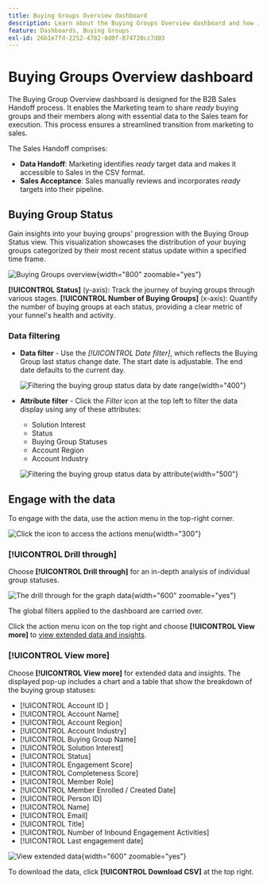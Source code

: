 ```yaml
---
title: Buying Groups Overview dashboard
description: Learn about the Buying Groups Overview dashboard and how it enables the Sales Handoff from the Marketing team.
feature: Dashboards, Buying Groups
exl-id: 26b1e7fd-2252-4782-8d0f-874720cc7d03
---
```

# Buying Groups Overview dashboard

The Buying Group Overview dashboard is designed for the B2B Sales Handoff process. It enables the Marketing team to share _ready_ buying groups and their members along with essential data to the Sales team for execution. This process ensures a streamlined transition from marketing to sales.

The Sales Handoff comprises:

* **Data Handoff**: Marketing identifies _ready_ target data and makes it accessible to Sales in the CSV format. 
* **Sales Acceptance**: Sales manually reviews and incorporates _ready_ targets into their pipeline.

## Buying Group Status

Gain insights into your buying groups' progression with the Buying Group Status view. This visualization showcases the distribution of your buying groups categorized by their most recent status update within a specified time frame.

![Buying Groups overview](./assets/buying-groups-overview.png){width="800" zoomable="yes"}

**[!UICONTROL Status]** (y-axis): Track the journey of buying groups through various stages.
**[!UICONTROL Number of Buying Groups]** (x-axis): Quantify the number of buying groups at each status, providing a clear metric of your funnel's health and activity.
<!-- To generate a shareable PDF of your current view, click **[!UICONTROL Export]** at the top-right corner of the page. -->

### Data filtering

* **Data filter** - Use the _[!UICONTROL Date filter]_, which reflects the Buying Group last status change date. The start date is adjustable. The end date defaults to the current day.

   ![Filtering the buying group status data by date range](./assets//buying-group-status-filter-date.png){width="400"}

* **Attribute filter** - Click the _Filter_ icon at the top left to filter the data display using any of these attributes:

    * Solution Interest
    * Status
    * Buying Group Statuses
    * Account Region
    * Account Industry
    <!-- * Account's Industry -->

   ![Filtering the buying group status data by attribute](./assets/buying-group-status-drill-through-filters.png){width="500"}

## Engage with the data

To engage with the data, use the action menu in the top-right corner. 

![Click the icon to access the actions menu](./assets/buying-group-more-menu.png){width="300"}

### [!UICONTROL Drill through]

Choose **[!UICONTROL Drill through]** for an in-depth analysis of individual group statuses.

![The drill through for the graph data](./assets/buying-group-status-drill-through-view.png){width="600" zoomable="yes"}

The global filters applied to the dashboard are carried over.

Click the action menu icon on the top right and choose **[!UICONTROL View more]** to [view extended data and insights](#view-more).

### [!UICONTROL View more]

Choose **[!UICONTROL View more]** for extended data and insights. The displayed pop-up includes a chart and a table that show the breakdown of the buying group statuses:

* [!UICONTROL Account ID ]
* [!UICONTROL Account Name]
* [!UICONTROL Account Region]
* [!UICONTROL Account Industry]
* [!UICONTROL Buying Group Name]
* [!UICONTROL Solution Interest]
* [!UICONTROL Status]
* [!UICONTROL Engagement Score]
* [!UICONTROL Completeness Score]
* [!UICONTROL Member Role]
* [!UICONTROL Member Enrolled / Created Date]
* [!UICONTROL Person ID]
* [!UICONTROL Name]
* [!UICONTROL Email]
* [!UICONTROL Title]
* [!UICONTROL Number of Inbound Engagement Activities]
* [!UICONTROL Last engagement date]

![View extended data](./assets/buying-group-status-view-more.png){width="600" zoomable="yes"}

To download the data, click **[!UICONTROL Download CSV]** at the top right.
